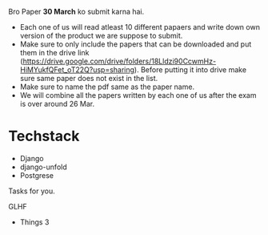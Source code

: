 Bro Paper **30 March** ko submit karna hai.
- Each one of us will read atleast 10 different papaers and write down own version of the product we are suppose to submit.
- Make sure to only include the papers that can be downloaded and put them in the drive link (https://drive.google.com/drive/folders/18Lldzi90CcwmHz-HiMYukfQFet_oT22Q?usp=sharing). Before putting it into drive make sure same paper does not exist in the list. 
- Make sure to name the pdf same as the paper name. 
- We will combine all the papers written by each one of us after the exam is over around 26 Mar.

# Techstack
- Django
- django-unfold
- Postgrese 

Tasks for you. 

GLHF

- Things 3

```timeline  
```

